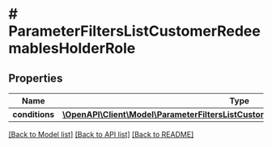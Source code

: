 # # ParameterFiltersListCustomerRedeemablesHolderRole

## Properties

Name | Type | Description | Notes
------------ | ------------- | ------------- | -------------
**conditions** | [**\OpenAPI\Client\Model\ParameterFiltersListCustomerRedeemablesHolderRoleConditions**](ParameterFiltersListCustomerRedeemablesHolderRoleConditions.md) |  | [optional]

[[Back to Model list]](../../README.md#models) [[Back to API list]](../../README.md#endpoints) [[Back to README]](../../README.md)
